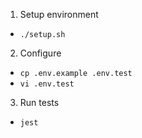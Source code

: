 1. Setup environment
  - `./setup.sh`
2. Configure
  - `cp .env.example .env.test`
  - `vi .env.test`
3. Run tests
  - `jest`
